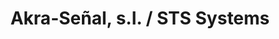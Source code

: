 ---
title: "Akra-Señal, s.l. / STS Systems"
url: /alicante/akra-senal-s-l-sts-systems/
shop: Beschriftungen
---